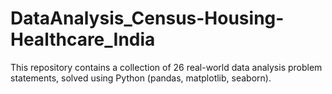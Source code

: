 # DataAnalysis_Census-Housing-Healthcare_India
This repository contains a collection of 26 real-world data analysis problem statements, solved using Python (pandas, matplotlib, seaborn).
